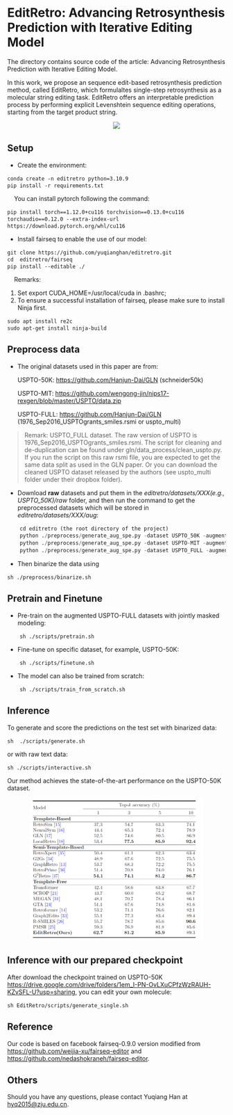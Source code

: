 # EditRetro: Advancing Retrosynthesis Prediction with Iterative Editing Model

The directory contains source code of the article: Advancing Retrosynthesis Prediction with Iterative Editing Model.

In this work, we propose an sequence edit-based retrosynthesis prediction method, called EditRetro, which formulaltes single-step retrosynthesis as a molecular string editing task. EditRetro offers an interpretable prediction process by performing explicit Levenshtein sequence editing operations, starting from the target product string. 
<div align=center>
<img src=model.png width="600px">
</div>

## Setup

- Create the environment:

```
conda create -n editretro python=3.10.9
pip install -r requirements.txt
```

&nbsp;&nbsp;&nbsp; You can install pytorch following the command:
```
pip install torch==1.12.0+cu116 torchvision==0.13.0+cu116 torchaudio==0.12.0 --extra-index-url https://download.pytorch.org/whl/cu116
```

- Install fairseq to enable the use of our model:

```
git clone https://github.com/yuqianghan/editretro.git
cd  editretro/fairseq
pip install --editable ./
```

&nbsp;&nbsp;&nbsp; Remarks: 
1. Set export CUDA_HOME=/usr/local/cuda in .bashrc;
2. To ensure a successful installation of fairseq, please make sure to install Ninja first.
```
sudo apt install re2c
sudo apt-get install ninja-build
```


## Preprocess data
- The original datasets used in this paper are from:

   USPTO-50K: https://github.com/Hanjun-Dai/GLN  (schneider50k)

   USPTO-MIT: https://github.com/wengong-jin/nips17-rexgen/blob/master/USPTO/data.zip

   USPTO-FULL: https://github.com/Hanjun-Dai/GLN  (1976_Sep2016_USPTOgrants_smiles.rsmi or uspto_multi)

> Remark: USPTO_FULL dataset. The raw version of USPTO is 1976_Sep2016_USPTOgrants_smiles.rsmi. The script for cleaning and de-duplication can be found under gln/data_process/clean_uspto.py. If you run the script on this raw rsmi file, you are expected to get the same data split as used in the GLN paper. Or you can download the cleaned USPTO dataset released by the authors (see uspto_multi folder under their dropbox folder).

- Download **raw** datasets and put them in the _editretro/datasets/XXX(e.g., USPTO_50K)/raw_ folder, and then run the command to get the preprocessed datasets which will be stored in _editretro/datasets/XXX/aug_:

```python
    cd editretro (the root directory of the project)
    python ./preprocess/generate_aug_spe.py -dataset USPTO_50K -augmentation 10 -processes 8
    python ./preprocess/generate_aug_spe.py -dataset USPTO-MIT -augmentation 5 -processes 8
    python ./preprocess/generate_aug_spe.py -dataset USPTO_FULL -augmentation 5 -processes 8
```

- Then binarize the data using 
```shell
sh ./preprocess/binarize.sh
```


## Pretrain and Finetune
- Pre-train on the augmented USPTO-FULL datasets with jointly masked modeling:
```shell
    sh ./scripts/pretrain.sh
```
- Fine-tune on specific dataset, for example, USPTO-50K:
```shell
    sh ./scripts/finetune.sh
```
- The model can also be trained from scratch:
```shell
    sh ./scripts/train_from_scratch.sh
```


## Inference
To generate and score the predictions on the test set with binarized data:
```shell
sh  ./scripts/generate.sh
```
or with raw text data:
```shell
sh ./scripts/interactive.sh
```

Our method achieves the state-of-the-art performance on the USPTO-50K dataset. 
<div align=center>
<img src=results.png width="400px">
</div>

## Inference with our prepared checkpoint
After download the checkpoint trained on USPTO-50K https://drive.google.com/drive/folders/1em_I-PN-OvLXuCPfzWzRAUH-KZvSFL-U?usp=sharing, you can edit your own molecule:
```shell
sh EditRetro/scripts/generate_single.sh
```


<!-- 
## Citation
```
@article{han2023editretro,
	title={Explainable and Diverse Retrosynthesis Prediction via Generative Editing Model},
	author={Han, Yuqiang et al.},
	journal={},
	year={2023}
}
``` -->

## Reference
Our code is based on facebook fairseq-0.9.0 version modified from https://github.com/weijia-xu/fairseq-editor and https://github.com/nedashokraneh/fairseq-editor.

## Others
Should you have any questions, please contact Yuqiang Han at hyq2015@zju.edu.cn.
